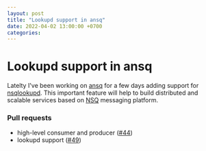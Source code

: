 ```yaml
---
layout: post
title: "Lookupd support in ansq"
date: 2022-04-02 13:00:00 +0700
categories:
---
```


# Lookupd support in ansq

Latelty I've been working on [ansq](https://github.com/list-family/ansq) for a few days adding support for [nsqlookupd](https://nsq.io/components/nsqlookupd.html). This important feature will help to build distributed and scalable services based on [NSQ](https://nsq.io) messaging platform.

### Pull requests

- high-level consumer and producer ([#44](https://github.com/list-family/ansq/pull/44))
- lookupd support ([#49](https://github.com/list-family/ansq/pull/49))
